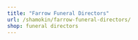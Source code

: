 ```yaml
---
title: "Farrow Funeral Directors"
url: /shamokin/farrow-funeral-directors/
shop: funeral directors
---
```


